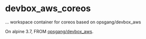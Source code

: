 # devbox_aws_coreos
... workspace container for coreos based on opsgang/devbox_aws

On alpine 3.7, FROM [opsgang/devbox_aws](https://github.com/opsgang/docker_devbox_aws).
